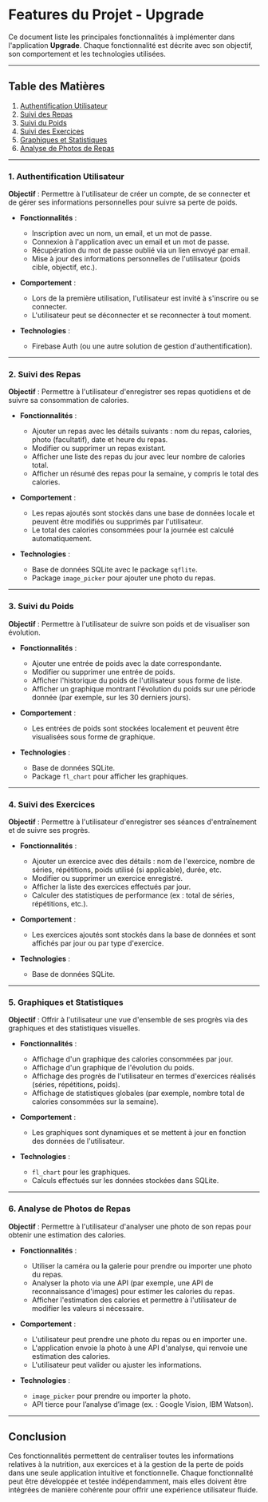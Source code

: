 # Features du Projet - Upgrade

Ce document liste les principales fonctionnalités à implémenter dans l'application **Upgrade**. Chaque fonctionnalité est décrite avec son objectif, son comportement et les technologies utilisées.

---

## Table des Matières

1. [Authentification Utilisateur](#authentification-utilisateur)
2. [Suivi des Repas](#suivi-des-repas)
3. [Suivi du Poids](#suivi-du-poids)
4. [Suivi des Exercices](#suivi-des-exercices)
5. [Graphiques et Statistiques](#graphiques-et-statistiques)
6. [Analyse de Photos de Repas](#analyse-de-photos-de-repas)

---

### 1. Authentification Utilisateur

**Objectif** : Permettre à l'utilisateur de créer un compte, de se connecter et de gérer ses informations personnelles pour suivre sa perte de poids.

* **Fonctionnalités** :

  * Inscription avec un nom, un email, et un mot de passe.
  * Connexion à l'application avec un email et un mot de passe.
  * Récupération du mot de passe oublié via un lien envoyé par email.
  * Mise à jour des informations personnelles de l'utilisateur (poids cible, objectif, etc.).

* **Comportement** :

  * Lors de la première utilisation, l'utilisateur est invité à s'inscrire ou se connecter.
  * L'utilisateur peut se déconnecter et se reconnecter à tout moment.

* **Technologies** :

  * Firebase Auth (ou une autre solution de gestion d'authentification).

---

### 2. Suivi des Repas

**Objectif** : Permettre à l'utilisateur d'enregistrer ses repas quotidiens et de suivre sa consommation de calories.

* **Fonctionnalités** :

  * Ajouter un repas avec les détails suivants : nom du repas, calories, photo (facultatif), date et heure du repas.
  * Modifier ou supprimer un repas existant.
  * Afficher une liste des repas du jour avec leur nombre de calories total.
  * Afficher un résumé des repas pour la semaine, y compris le total des calories.

* **Comportement** :

  * Les repas ajoutés sont stockés dans une base de données locale et peuvent être modifiés ou supprimés par l'utilisateur.
  * Le total des calories consommées pour la journée est calculé automatiquement.

* **Technologies** :

  * Base de données SQLite avec le package `sqflite`.
  * Package `image_picker` pour ajouter une photo du repas.

---

### 3. Suivi du Poids

**Objectif** : Permettre à l'utilisateur de suivre son poids et de visualiser son évolution.

* **Fonctionnalités** :

  * Ajouter une entrée de poids avec la date correspondante.
  * Modifier ou supprimer une entrée de poids.
  * Afficher l'historique du poids de l'utilisateur sous forme de liste.
  * Afficher un graphique montrant l'évolution du poids sur une période donnée (par exemple, sur les 30 derniers jours).

* **Comportement** :

  * Les entrées de poids sont stockées localement et peuvent être visualisées sous forme de graphique.

* **Technologies** :

  * Base de données SQLite.
  * Package `fl_chart` pour afficher les graphiques.

---

### 4. Suivi des Exercices

**Objectif** : Permettre à l'utilisateur d'enregistrer ses séances d'entraînement et de suivre ses progrès.

* **Fonctionnalités** :

  * Ajouter un exercice avec des détails : nom de l'exercice, nombre de séries, répétitions, poids utilisé (si applicable), durée, etc.
  * Modifier ou supprimer un exercice enregistré.
  * Afficher la liste des exercices effectués par jour.
  * Calculer des statistiques de performance (ex : total de séries, répétitions, etc.).

* **Comportement** :

  * Les exercices ajoutés sont stockés dans la base de données et sont affichés par jour ou par type d'exercice.

* **Technologies** :

  * Base de données SQLite.

---

### 5. Graphiques et Statistiques

**Objectif** : Offrir à l'utilisateur une vue d'ensemble de ses progrès via des graphiques et des statistiques visuelles.

* **Fonctionnalités** :

  * Affichage d'un graphique des calories consommées par jour.
  * Affichage d'un graphique de l'évolution du poids.
  * Affichage des progrès de l'utilisateur en termes d'exercices réalisés (séries, répétitions, poids).
  * Affichage de statistiques globales (par exemple, nombre total de calories consommées sur la semaine).

* **Comportement** :

  * Les graphiques sont dynamiques et se mettent à jour en fonction des données de l'utilisateur.

* **Technologies** :

  * `fl_chart` pour les graphiques.
  * Calculs effectués sur les données stockées dans SQLite.

---

### 6. Analyse de Photos de Repas

**Objectif** : Permettre à l'utilisateur d'analyser une photo de son repas pour obtenir une estimation des calories.

* **Fonctionnalités** :

  * Utiliser la caméra ou la galerie pour prendre ou importer une photo du repas.
  * Analyser la photo via une API (par exemple, une API de reconnaissance d'images) pour estimer les calories du repas.
  * Afficher l'estimation des calories et permettre à l'utilisateur de modifier les valeurs si nécessaire.

* **Comportement** :

  * L'utilisateur peut prendre une photo du repas ou en importer une.
  * L'application envoie la photo à une API d'analyse, qui renvoie une estimation des calories.
  * L'utilisateur peut valider ou ajuster les informations.

* **Technologies** :

  * `image_picker` pour prendre ou importer la photo.
  * API tierce pour l’analyse d’image (ex. : Google Vision, IBM Watson).

---

## Conclusion

Ces fonctionnalités permettent de centraliser toutes les informations relatives à la nutrition, aux exercices et à la gestion de la perte de poids dans une seule application intuitive et fonctionnelle. Chaque fonctionnalité peut être développée et testée indépendamment, mais elles doivent être intégrées de manière cohérente pour offrir une expérience utilisateur fluide.